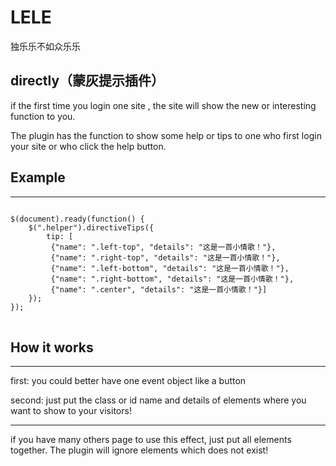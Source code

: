 LELE
====

独乐乐不如众乐乐


<h2>directly（蒙灰提示插件）</h2>

<p>if the first time you login one site , the site will show the new or interesting function to you.</p>
<p>The plugin has the function to show some help or tips to one who first login your site or who click the help button.</p>

<h2>Example</h2>
<hr/>
<pre>
<code>
$(document).ready(function() {
	$(".helper").directiveTips({
		tip: [
		 {"name": ".left-top", "details": "这是一首小情歌！"},
		 {"name": ".right-top", "details": "这是一首小情歌！"},
		 {"name": ".left-bottom", "details": "这是一首小情歌！"},
		 {"name": ".right-bottom", "details": "这是一首小情歌！"},
		 {"name": ".center", "details": "这是一首小情歌！"}]
	});
});
</code>
</pre>

<h2>How it works</h2>
<hr/>
<p>first:  you could better have one event object like a button</p>
<p>second: just put the class or id name and details of elements where you want to show to your visitors!</p>
<hr/>
<p>if you have many others page to use this effect, just put all elements together. The plugin will ignore elements which does not exist!</p>
